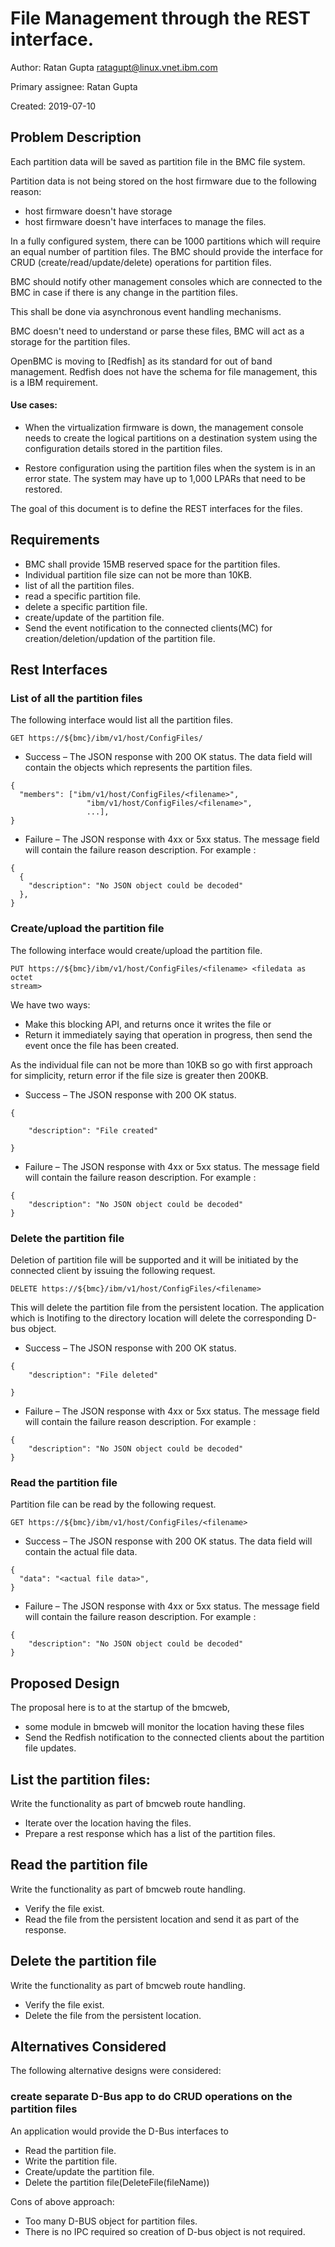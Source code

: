 # File Management through the REST interface.
Author: Ratan Gupta <ratagupt@linux.vnet.ibm.com>

Primary assignee: Ratan Gupta

Created: 2019-07-10

## Problem Description

Each partition data will be saved as partition file in the BMC file system.

Partition data is not being stored on the host firmware due to
the following reason:
- host firmware doesn't have storage
- host firmware doesn't have interfaces to manage the files.

In a fully configured system, there can be 1000 partitions which will require
an equal number of partition files. The BMC should provide the interface for CRUD
(create/read/update/delete) operations for partition files.

BMC should notify other management consoles which are connected to the BMC
in case if there is any change in the partition files.

This shall be done via asynchronous event handling mechanisms.

BMC doesn't need to understand or parse these files, BMC will act as a storage
for the partition files.

OpenBMC is moving to [Redfish] as its standard for out of band management.
Redfish does not have the schema for file management, this is a IBM requirement.

#### Use cases:

- When the virtualization firmware is down, the management console needs to
  create the logical partitions on a destination system using the
  configuration details stored in the partition files.

- Restore configuration using the partition files when the system is in an error 
  state. The system may have up to 1,000 LPARs that need to be restored.

The goal of this document is to define the REST interfaces for the files.


## Requirements
- BMC shall provide 15MB reserved space for the partition files.
- Individual partition file size can not be more than 10KB.
- list of all the partition files.
- read a specific partition file.
- delete a specific partition file.
- create/update of the partition file.
- Send the event notification to the connected clients(MC) for
  creation/deletion/updation of the partition file.

## Rest Interfaces

### List of all the partition files
The following interface would list all the partition files.
```
GET https://${bmc}/ibm/v1/host/ConfigFiles/
```
- Success – The JSON response with 200 OK status. The data field will
  contain the objects which represents the partition files.
```
{
  "members": ["ibm/v1/host/ConfigFiles/<filename>",
                 "ibm/v1/host/ConfigFiles/<filename>",
                 ...],
}
```
- Failure – The JSON response with 4xx or 5xx status. The message field
  will contain the failure reason description. For example :
```
{
  {
    "description": "No JSON object could be decoded"
  },
}
```
### Create/upload the partition file
The following interface would create/upload the partition file.
```
PUT https://${bmc}/ibm/v1/host/ConfigFiles/<filename> <filedata as octet
stream>
```
We have two ways:

- Make this blocking API, and returns once it writes the file
                  or
- Return it immediately saying that operation in progress, then
  send the event once the file has been created.


As the individual file can not be more than 10KB so go with first
approach for simplicity, return error if the file size is greater
then 200KB.

- Success – The JSON response with 200 OK status.
```
{

    "description": "File created"

}
```
- Failure – The JSON response with 4xx or 5xx status. The message field will
  contain the failure reason description. For example :
```
{
    "description": "No JSON object could be decoded"
}
```
### Delete the partition file
Deletion of partition file will be supported and it will be initiated
by the connected client by issuing the following request.
```
DELETE https://${bmc}/ibm/v1/host/ConfigFiles/<filename>
```
This will delete the partition file from the persistent location.
The application which is Inotifing to the directory location
will delete the corresponding D-bus object.

- Success – The JSON response with 200 OK status.
```
{
    "description": "File deleted"

}
```
- Failure – The JSON response with 4xx or 5xx status. The message field will
  contain the failure reason description. For example :
```
{
    "description": "No JSON object could be decoded"
}
```
### Read the partition file
Partition file can be read by the following request.
```
GET https://${bmc}/ibm/v1/host/ConfigFiles/<filename>
```
- Success – The JSON response with 200 OK status. The data field will contain
  the actual file data.
```
{
  "data": "<actual file data>",
}
```
- Failure – The JSON response with 4xx or 5xx status. The message field will
  contain the failure reason description. For example :
```
{
    "description": "No JSON object could be decoded"
}
```
## Proposed Design

The proposal here is to at the startup of the bmcweb,
- some module in bmcweb will monitor the location having these files
- Send the Redfish notification to the connected clients
  about the partition file updates.

## List the partition files:
Write the functionality as part of bmcweb route handling.
- Iterate over the location having the files.
- Prepare a rest response which has a list of the partition files.

## Read the partition file
Write the functionality as part of bmcweb route handling.
- Verify the file exist.
- Read the file from the persistent location and send
  it as part of the response.

## Delete the partition file
Write the functionality as part of bmcweb route handling.
- Verify the file exist.
- Delete the file from the persistent location.

## Alternatives Considered
The following alternative designs were considered:

### create separate D-Bus app to do CRUD operations on the partition files

An application would provide the D-Bus interfaces to
- Read the partition file.
- Write the partition file.
- Create/update the partition file.
- Delete the partition file(DeleteFile(fileName))

Cons of above approach:
- Too many D-BUS object for partition files.
- There is no IPC required so creation of D-bus object is not required.
